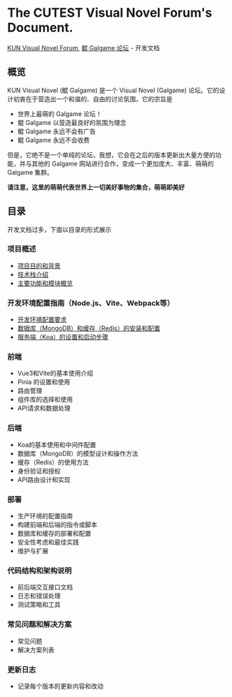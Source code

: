 # The CUTEST Visual Novel Forum's Document.

[KUN Visual Novel Forum](https://kungal.com), [鲲 Galgame 论坛](https://kungal.com) - 开发文档

## 概览

KUN Visual Novel (鲲 Galgame) 是一个 Visual Novel (Galgame) 论坛。它的设计初衷在于营造出一个和谐的、自由的讨论氛围，它的宗旨是

* 世界上最萌的 Galgame 论坛！
* 鲲 Galgame 以营造最良好的氛围为理念
* 鲲 Galgame 永远不会有广告
* 鲲 Galgame 永远不会收费

但是，它绝不是一个单纯的论坛，我想，它会在之后的版本更新出大量方便的功能，并与其他的 Galgame 网站进行合作，变成一个更加庞大、丰富、萌萌的 Galgame 集群。

**请注意，这里的萌萌代表世界上一切美好事物的集合，萌萌即美好**

## 目录

开发文档过多，下面以目录的形式展示

### 项目概述

* [项目目的和背景](/kun-visualnovel-docs/overview/purpose)
* [技术栈介绍](/kun-visualnovel-docs/overview/tech-stack)
* [主要功能和模块概览](/kun-visualnovel-docs/overview/features)

### 开发环境配置指南（Node.js、Vite、Webpack等）

* [开发环境配置要求](kun-visualnovel-docs/configuration/setup)
* [数据库（MongoDB）和缓存（Redis）的安装和配置](kun-visualnovel-docs/configuration)
* [服务端（Koa）的设置和启动步骤](kun-visualnovel-docs/configuration)

### 前端

* Vue3和Vite的基本使用介绍
* Pinia 的设置和使用
* 路由管理
* 组件库的选择和使用
* API请求和数据处理

### 后端

* Koa的基本使用和中间件配置
* 数据库（MongoDB）的模型设计和操作方法
* 缓存（Redis）的使用方法
* 身份验证和授权
* API路由设计和实现

### 部署

* 生产环境的配置指南
* 构建前端和后端的指令或脚本
* 数据库和缓存的部署和配置
* 安全性考虑和最佳实践
* 维护与扩展

### 代码结构和架构说明

* 前后端交互接口文档
* 日志和错误处理
* 测试策略和工具

### 常见问题和解决方案

* 常见问题
* 解决方案列表

### 更新日志

* 记录每个版本的更新内容和改动

